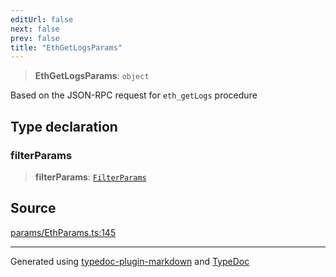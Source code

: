 ```yaml
---
editUrl: false
next: false
prev: false
title: "EthGetLogsParams"
---
```


> **EthGetLogsParams**: `object`

Based on the JSON-RPC request for `eth_getLogs` procedure

## Type declaration

### filterParams

> **filterParams**: [`FilterParams`](/reference/tevm/actions-types/type-aliases/filterparams/)

## Source

[params/EthParams.ts:145](https://github.com/evmts/tevm-monorepo/blob/main/packages/actions-types/src/params/EthParams.ts#L145)

***
Generated using [typedoc-plugin-markdown](https://www.npmjs.com/package/typedoc-plugin-markdown) and [TypeDoc](https://typedoc.org/)
